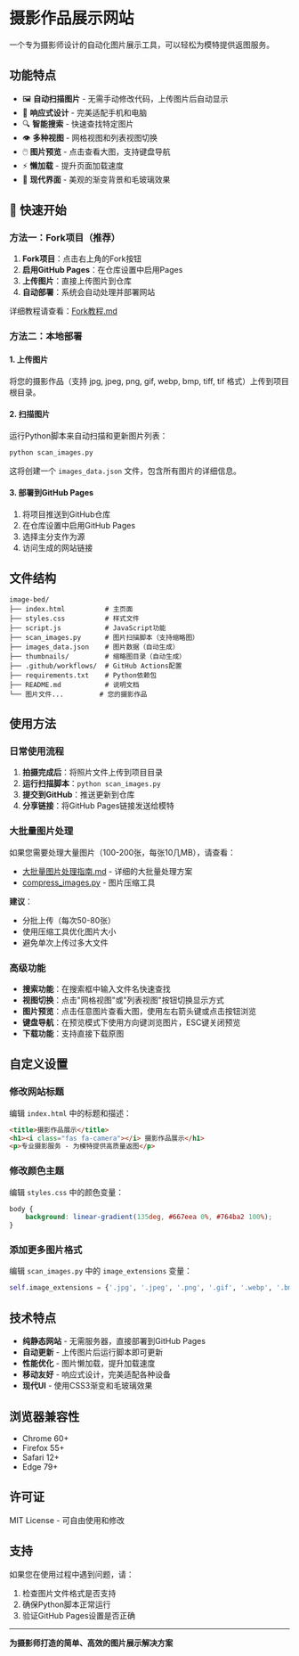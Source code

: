 # 摄影作品展示网站

一个专为摄影师设计的自动化图片展示工具，可以轻松为模特提供返图服务。

## 功能特点

- 🖼️ **自动扫描图片** - 无需手动修改代码，上传图片后自动显示
- 📱 **响应式设计** - 完美适配手机和电脑
- 🔍 **智能搜索** - 快速查找特定图片
- 👁️ **多种视图** - 网格视图和列表视图切换
- 🖱️ **图片预览** - 点击查看大图，支持键盘导航
- ⚡ **懒加载** - 提升页面加载速度
- 🎨 **现代界面** - 美观的渐变背景和毛玻璃效果

## 🚀 快速开始

### 方法一：Fork项目（推荐）

1. **Fork项目**：点击右上角的Fork按钮
2. **启用GitHub Pages**：在仓库设置中启用Pages
3. **上传图片**：直接上传图片到仓库
4. **自动部署**：系统会自动处理并部署网站

详细教程请查看：[Fork教程.md](Fork教程.md)

### 方法二：本地部署

#### 1. 上传图片
将您的摄影作品（支持 jpg, jpeg, png, gif, webp, bmp, tiff, tif 格式）上传到项目根目录。

#### 2. 扫描图片
运行Python脚本来自动扫描和更新图片列表：

```bash
python scan_images.py
```

这将创建一个 `images_data.json` 文件，包含所有图片的详细信息。

#### 3. 部署到GitHub Pages

1. 将项目推送到GitHub仓库
2. 在仓库设置中启用GitHub Pages
3. 选择主分支作为源
4. 访问生成的网站链接

## 文件结构

```
image-bed/
├── index.html          # 主页面
├── styles.css          # 样式文件
├── script.js           # JavaScript功能
├── scan_images.py      # 图片扫描脚本（支持缩略图）
├── images_data.json    # 图片数据（自动生成）
├── thumbnails/         # 缩略图目录（自动生成）
├── .github/workflows/  # GitHub Actions配置
├── requirements.txt    # Python依赖包
├── README.md           # 说明文档
└── 图片文件...         # 您的摄影作品
```

## 使用方法

### 日常使用流程

1. **拍摄完成后**：将照片文件上传到项目目录
2. **运行扫描脚本**：`python scan_images.py`
3. **提交到GitHub**：推送更新到仓库
4. **分享链接**：将GitHub Pages链接发送给模特

### 大批量图片处理

如果您需要处理大量图片（100-200张，每张10几MB），请查看：
- [大批量图片处理指南.md](大批量图片处理指南.md) - 详细的大批量处理方案
- [compress_images.py](compress_images.py) - 图片压缩工具

**建议**：
- 分批上传（每次50-80张）
- 使用压缩工具优化图片大小
- 避免单次上传过多大文件

### 高级功能

- **搜索功能**：在搜索框中输入文件名快速查找
- **视图切换**：点击"网格视图"或"列表视图"按钮切换显示方式
- **图片预览**：点击任意图片查看大图，使用左右箭头键或点击按钮浏览
- **键盘导航**：在预览模式下使用方向键浏览图片，ESC键关闭预览
- **下载功能**：支持直接下载原图

## 自定义设置

### 修改网站标题
编辑 `index.html` 中的标题和描述：

```html
<title>摄影作品展示</title>
<h1><i class="fas fa-camera"></i> 摄影作品展示</h1>
<p>专业摄影服务 - 为模特提供高质量返图</p>
```

### 修改颜色主题
编辑 `styles.css` 中的颜色变量：

```css
body {
    background: linear-gradient(135deg, #667eea 0%, #764ba2 100%);
}
```

### 添加更多图片格式
编辑 `scan_images.py` 中的 `image_extensions` 变量：

```python
self.image_extensions = {'.jpg', '.jpeg', '.png', '.gif', '.webp', '.bmp', '.tiff', '.tif', '.heic'}
```

## 技术特点

- **纯静态网站** - 无需服务器，直接部署到GitHub Pages
- **自动更新** - 上传图片后运行脚本即可更新
- **性能优化** - 图片懒加载，提升加载速度
- **移动友好** - 响应式设计，完美适配各种设备
- **现代UI** - 使用CSS3渐变和毛玻璃效果

## 浏览器兼容性

- Chrome 60+
- Firefox 55+
- Safari 12+
- Edge 79+

## 许可证

MIT License - 可自由使用和修改

## 支持

如果您在使用过程中遇到问题，请：

1. 检查图片文件格式是否支持
2. 确保Python脚本正常运行
3. 验证GitHub Pages设置是否正确

---

**为摄影师打造的简单、高效的图片展示解决方案**
